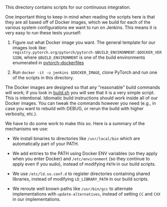 This directory contains scripts for our continuous integration.

One important thing to keep in mind when reading the scripts here is
that they are all based off of Docker images, which we build for each of
the various system configurations we want to run on Jenkins.  This means
it is very easy to run these tests yourself:

1. Figure out what Docker image you want.  The general template for our
   images look like:
   ``registry.pytorch.org/pytorch/pytorch-$BUILD_ENVIRONMENT:$DOCKER_VERSION``,
   where ``$BUILD_ENVIRONMENT`` is one of the build environments
   enumerated in
   [pytorch-dockerfiles](https://github.com/pietern/pytorch-dockerfiles/blob/master/build.sh)

2. Run ``docker -it -u jenkins $DOCKER_IMAGE``, clone PyTorch and
   run one of the scripts in this directory.

The Docker images are designed so that any "reasonable" build commands
will work; if you look in [build.sh](build.sh) you will see that it is a
very simple script.  This is intentional.  Idiomatic build instructions
should work inside all of our Docker images.  You can tweak the commands
however you need (e.g., in case you want to rebuild with DEBUG, or rerun
the build with higher verbosity, etc.).

We have to do some work to make this so.  Here is a summary of the
mechanisms we use:

- We install binaries to directories like `/usr/local/bin` which
  are automatically part of your PATH.

- We add entries to the PATH using Docker ENV variables (so
  they apply when you enter Docker) and `/etc/environment` (so they
  continue to apply even if you sudo), instead of modifying
  `PATH` in our build scripts.

- We use `/etc/ld.so.conf.d` to register directories containing
  shared libraries, instead of modifying `LD_LIBRARY_PATH` in our
  build scripts.

- We reroute well known paths like `/usr/bin/gcc` to alternate
  implementations with `update-alternatives`, instead of setting
  `CC` and `CXX` in our implementations.
